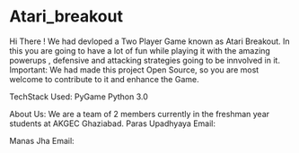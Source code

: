 # Atari_breakout
Hi There !
We had devloped a Two Player Game known as Atari Breakout.
In this you are going to have a lot of fun while playing it with the amazing powerups , defensive and attacking strategies going to be innvolved in it.
Important:
We had made this project Open Source, so you are most welcome to contribute to it and enhance the Game.


TechStack Used:
PyGame
Python 3.0

About Us:
We are a team of 2 members currently in the freshman year students at AKGEC Ghaziabad.
Paras Upadhyaya         Email: 

Manas Jha               Email:



